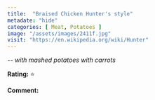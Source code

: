 ```yaml
---
title:  "Braised Chicken Hunter's style"
metadate: "hide"
categories: [ Meat, Potatoes ]
image: "/assets/images/2411f.jpg"
visit: "https://en.wikipedia.org/wiki/Hunter"
---
```


_-- with mashed potatoes with carrots_

**Rating:** ⭐️  
  
**Comment:**

